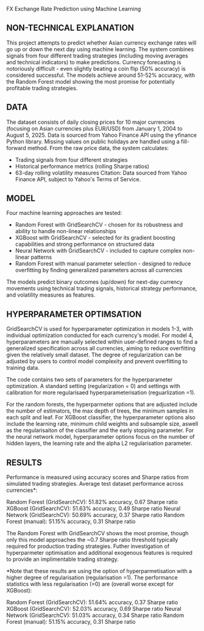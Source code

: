 FX Exchange Rate Prediction using Machine Learning 

## NON-TECHNICAL EXPLANATION
This project attempts to predict whether Asian currency exchange rates will go up or down the next day using machine learning. 
The system combines signals from four different trading strategies (including moving averages and technical indicators) to make predictions. 
Currency forecasting is notoriously difficult - even slightly beating a coin flip (50% accuracy) is considered successful. The models achieve around 51-52% accuracy, with the Random Forest model showing the most promise for potentially profitable trading strategies.

## DATA
The dataset consists of daily closing prices for 10 major currencies (focusing on Asian currencies plus EUR/USD) from January 1, 2004 to August 5, 2025. 
Data is sourced from Yahoo Finance API using the yfinance Python library. Missing values on public holidays are handled using a fill-forward method. From the raw price data, the system calculates:

- Trading signals from four different strategies
- Historical performance metrics (rolling Sharpe ratios)
- 63-day rolling volatility measures
Citation: Data sourced from Yahoo Finance API, subject to Yahoo's Terms of Service.

## MODEL 
Four machine learning approaches are tested:

- Random Forest with GridSearchCV - chosen for its robustness and ability to handle non-linear relationships
- XGBoost with GridSearchCV - selected for its gradient boosting capabilities and strong performance on structured data
- Neural Network with GridSearchCV - included to capture complex non-linear patterns
- Random Forest with manual parameter selection - designed to reduce overfitting by finding generalized parameters across all currencies

The models predict binary outcomes (up/down) for next-day currency movements using technical trading signals, historical strategy performance, and volatility measures as features.

## HYPERPARAMETER OPTIMSATION
GridSearchCV is used for hyperparameter optimization in models 1-3, with individual optimization conducted for each currency's model. 
For model 4, hyperparameters are manually selected within user-defined ranges to find a generalized specification across all currencies, aiming to reduce overfitting given the relatively small dataset. The degree of regularization can be adjusted by users to control model complexity and prevent overfitting to training data. 

The code contains two sets of parameters for the hyperparameter optimization. A standard setting (regularization = 0) and settings with calibration for more regularisaed hyperparameterisation (reguarlization =1). 

For the random forests, the hyperparmeter options that are adjusted include the number of estimators, the max depth of trees, the minimum samples in each split and leaf.
For XGBoost classifier, the hyperparameter options also include the learning rate, minimum child weights and subsample size, aswell as the regularisaiton of the classifier and the early stopping parameter.
For the neural network model, hyperparameter options focus on the number of hidden layers, the learning rate and the alpha L2 regularisation parameter. 

## RESULTS
Performance is measured using accuracy scores and Sharpe ratios from simulated trading strategies. Average test dataset performance across currencies*:

Random Forest (GridSearchCV): 51.82% accuracy, 0.67 Sharpe ratio
XGBoost (GridSearchCV): 51.63% accuracy, 0.49 Sharpe ratio
Neural Network (GridSearchCV): 50.69% accuracy, 0.37 Sharpe ratio
Random Forest (manual): 51.15% accuracy, 0.31 Sharpe ratio

The Random Forest with GridSearchCV shows the most promise, though only this model approaches the ~0.7 Sharpe ratio threshold typically required for production trading strategies. 
Futher investigation of hyperparmeter optimisation and additional exogenous features is required to provide an implimentable trading strategy. 

*Note that these results are using the option of hyperparmetisation with a higher degree of regularisation (regularisation =1). The performance statistics with less regularisation (=0) are (overall worse except for XGBoost):

Random Forest (GridSearchCV): 51.64% accuracy, 0.37 Sharpe ratio
XGBoost (GridSearchCV): 52.03% accuracy, 0.69 Sharpe ratio
Neural Network (GridSearchCV): 51.03% accuracy, 0.34 Sharpe ratio
Random Forest (manual): 51.15% accuracy, 0.31 Sharpe ratio


